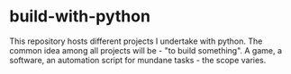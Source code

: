 # build-with-python
This repository hosts different projects I undertake with python. The common idea among all projects will be - "to build something". A game, a software, an automation script for mundane tasks - the scope varies.
